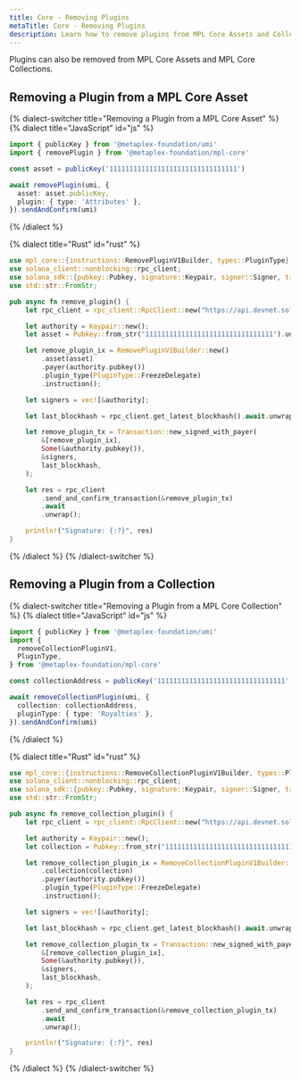 ```yaml
---
title: Core - Removing Plugins
metaTitle: Core - Removing Plugins
description: Learn how to remove plugins from MPL Core Assets and Collections.
---
```


Plugins can also be removed from MPL Core Assets and MPL Core Collections.

## Removing a Plugin from a MPL Core Asset

{% dialect-switcher title="Removing a Plugin from a MPL Core Asset" %}
{% dialect title="JavaScript" id="js" %}

```ts
import { publicKey } from '@metaplex-foundation/umi'
import { removePlugin } from '@metaplex-foundation/mpl-core'

const asset = publicKey('11111111111111111111111111111111')

await removePlugin(umi, {
  asset: asset.publicKey,
  plugin: { type: 'Attributes' },
}).sendAndConfirm(umi)
```

{% /dialect %}

{% dialect title="Rust" id="rust" %}

```rust
use mpl_core::{instructions::RemovePluginV1Builder, types::PluginType};
use solana_client::nonblocking::rpc_client;
use solana_sdk::{pubkey::Pubkey, signature::Keypair, signer::Signer, transaction::Transaction};
use std::str::FromStr;

pub async fn remove_plugin() {
    let rpc_client = rpc_client::RpcClient::new("https://api.devnet.solana.com".to_string());

    let authority = Keypair::new();
    let asset = Pubkey::from_str("11111111111111111111111111111111").unwrap();

    let remove_plugin_ix = RemovePluginV1Builder::new()
        .asset(asset)
        .payer(authority.pubkey())
        .plugin_type(PluginType::FreezeDelegate)
        .instruction();

    let signers = vec![&authority];

    let last_blockhash = rpc_client.get_latest_blockhash().await.unwrap();

    let remove_plugin_tx = Transaction::new_signed_with_payer(
        &[remove_plugin_ix],
        Some(&authority.pubkey()),
        &signers,
        last_blockhash,
    );

    let res = rpc_client
        .send_and_confirm_transaction(&remove_plugin_tx)
        .await
        .unwrap();

    println!("Signature: {:?}", res)
}
```

{% /dialect %}
{% /dialect-switcher %}

## Removing a Plugin from a Collection

{% dialect-switcher title="Removing a Plugin from a MPL Core Collection" %}
{% dialect title="JavaScript" id="js" %}

```ts
import { publicKey } from '@metaplex-foundation/umi'
import {
  removeCollectionPluginV1,
  PluginType,
} from '@metaplex-foundation/mpl-core'

const collectionAddress = publicKey('11111111111111111111111111111111')

await removeCollectionPlugin(umi, {
  collection: collectionAddress,
  pluginType: { type: 'Royalties' },
}).sendAndConfirm(umi)
```

{% /dialect %}

{% dialect title="Rust" id="rust" %}

```rust
use mpl_core::{instructions::RemoveCollectionPluginV1Builder, types::PluginType};
use solana_client::nonblocking::rpc_client;
use solana_sdk::{pubkey::Pubkey, signature::Keypair, signer::Signer, transaction::Transaction};
use std::str::FromStr;

pub async fn remove_collection_plugin() {
    let rpc_client = rpc_client::RpcClient::new("https://api.devnet.solana.com".to_string());

    let authority = Keypair::new();
    let collection = Pubkey::from_str("11111111111111111111111111111111").unwrap();

    let remove_collection_plugin_ix = RemoveCollectionPluginV1Builder::new()
        .collection(collection)
        .payer(authority.pubkey())
        .plugin_type(PluginType::FreezeDelegate)
        .instruction();

    let signers = vec![&authority];

    let last_blockhash = rpc_client.get_latest_blockhash().await.unwrap();

    let remove_collection_plugin_tx = Transaction::new_signed_with_payer(
        &[remove_collection_plugin_ix],
        Some(&authority.pubkey()),
        &signers,
        last_blockhash,
    );

    let res = rpc_client
        .send_and_confirm_transaction(&remove_collection_plugin_tx)
        .await
        .unwrap();

    println!("Signature: {:?}", res)
}
```

{% /dialect %}
{% /dialect-switcher %}

